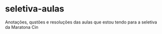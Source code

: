 # seletiva-aulas

Anotações, qustões e resoluções das aulas que estou tendo para a seletiva da Maratona Cin 
